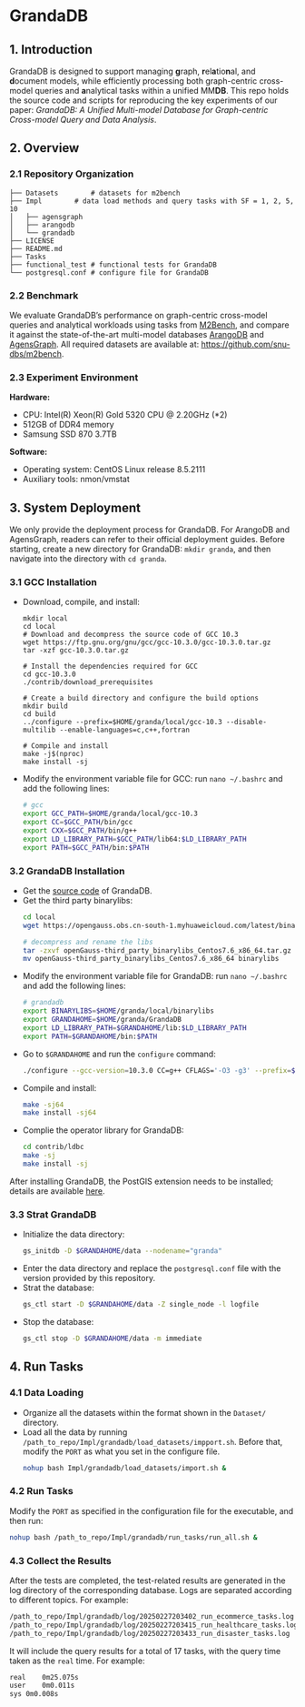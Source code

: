 # GrandaDB
## 1. Introduction
GrandaDB is designed to support managing **g**raph, **r**el**a**tio**n**al, and **d**ocument models, while efficiently processing both graph-centric cross-model queries and **a**nalytical tasks within a unified MM**DB**. This repo holds the source code and scripts for reproducing the key experiments of our paper: *GrandaDB: A Unified Multi-model Database for Graph-centric Cross-model Query and Data Analysis*.

## 2. Overview
### 2.1 Repository Organization
```shell
├── Datasets		# datasets for m2bench
├── Impl		# data load methods and query tasks with SF = 1, 2, 5, 10
│   ├── agensgraph
│   ├── arangodb
│   └── grandadb
├── LICENSE
├── README.md
├── Tasks
├── functional_test	# functional tests for GrandaDB
└── postgresql.conf	# configure file for GrandaDB
```
### 2.2 Benchmark
We evaluate GrandaDB’s performance on graph-centric cross-model queries and analytical workloads using tasks from [M2Bench](https://github.com/snu-dbs/m2bench), and compare it against the state-of-the-art multi-model databases [ArangoDB](https://github.com/arangodb/arangodb) and [AgensGraph](https://github.com/skaiworldwide-oss/agensgraph). All required datasets are available at: https://github.com/snu-dbs/m2bench.
### 2.3 Experiment Environment
**Hardware:**
- CPU: Intel(R) Xeon(R) Gold 5320 CPU @ 2.20GHz (*2)
- 512GB of DDR4 memory
- Samsung SSD 870 3.7TB

**Software:**
- Operating system: CentOS Linux release 8.5.2111
- Auxiliary tools: nmon/vmstat

## 3. System Deployment
We only provide the deployment process for GrandaDB. For ArangoDB and AgensGraph, readers can refer to their official deployment guides. Before starting, create a new directory for GrandaDB: `mkdir granda`, and then navigate into the directory with `cd granda`.
### 3.1 GCC Installation
- Download, compile, and install:
	```shell
	mkdir local
	cd local
	# Download and decompress the source code of GCC 10.3
	wget https://ftp.gnu.org/gnu/gcc/gcc-10.3.0/gcc-10.3.0.tar.gz
	tar -xzf gcc-10.3.0.tar.gz

	# Install the dependencies required for GCC
	cd gcc-10.3.0
	./contrib/download_prerequisites

	# Create a build directory and configure the build options
	mkdir build
	cd build
	../configure --prefix=$HOME/granda/local/gcc-10.3 --disable-multilib --enable-languages=c,c++,fortran

	# Compile and install
	make -j$(nproc)
	make install -sj
	```
- Modify the environment variable file for GCC: run `nano ~/.bashrc` and add the following lines:
	```bash
	# gcc
	export GCC_PATH=$HOME/granda/local/gcc-10.3
	export CC=$GCC_PATH/bin/gcc
	export CXX=$GCC_PATH/bin/g++
	export LD_LIBRARY_PATH=$GCC_PATH/lib64:$LD_LIBRARY_PATH
	export PATH=$GCC_PATH/bin:$PATH
	```

### 3.2 GrandaDB Installation
- Get the [source code](https://edu.gitee.com/whudb/repos/whudb/HELMDB/sources) of GrandaDB.
- Get the third party binarylibs:
	```bash
	cd local
	wget https://opengauss.obs.cn-south-1.myhuaweicloud.com/latest/binarylibs/gcc10.3/openGauss-third_party_binarylibs_Centos7.6_x86_64.tar.gz

	# decompress and rename the libs
	tar -zxvf openGauss-third_party_binarylibs_Centos7.6_x86_64.tar.gz
	mv openGauss-third_party_binarylibs_Centos7.6_x86_64 binarylibs
	```
- Modify the environment variable file for GrandaDB: run `nano ~/.bashrc` and add the following lines:
	```bash
	# grandadb
	export BINARYLIBS=$HOME/granda/local/binarylibs
	export GRANDAHOME=$HOME/granda/GrandaDB
	export LD_LIBRARY_PATH=$GRANDAHOME/lib:$LD_LIBRARY_PATH
	export PATH=$GRANDAHOME/bin:$PATH
	```
- Go to `$GRANDAHOME` and run the `configure` command:
	```bash
	./configure --gcc-version=10.3.0 CC=g++ CFLAGS='-O3 -g3' --prefix=$GRANDAHOME --3rd=$BINARYLIBS --enable-thread-safety --with-readline --without-zlib
	```
- Compile and install:
	```bash
	make -sj64
	make install -sj64
	```
- Complie the operator library for GrandaDB:
	```bash
	cd contrib/ldbc
	make -sj
	make install -sj
	```
After installing GrandaDB, the PostGIS extension needs to be installed; details are available [here](https://docs.opengauss.org/zh/docs/6.0.0-RC1/docs/ExtensionReference/PostGIS%E5%AE%89%E8%A3%85.html).
  
### 3.3 Strat GrandaDB
- Initialize the data directory:
	```bash
	gs_initdb -D $GRANDAHOME/data --nodename="granda"
	```
- Enter the data directory and replace the `postgresql.conf` file with the version provided by this repository.
- Strat the database:
	```bash
	gs_ctl start -D $GRANDAHOME/data -Z single_node -l logfile
	```
- Stop the database:
	```bash
	gs_ctl stop -D $GRANDAHOME/data -m immediate
	```

## 4. Run Tasks
### 4.1 Data Loading
- Organize all the datasets within the format shown in the `Dataset/` directory.
- Load all the data by running `/path_to_repo/Impl/grandadb/load_datasets/impport.sh`. Before that, modify the `PORT` as what you set in the configure file.
	```bash
	nohup bash Impl/grandadb/load_datasets/import.sh &
	```
### 4.2 Run Tasks
Modify the `PORT` as specified in the configuration file for the executable, and then run:
```bash
nohup bash /path_to_repo/Impl/grandadb/run_tasks/run_all.sh &
```
### 4.3 Collect the Results
After the tests are completed, the test-related results are generated in the log directory of the corresponding database. Logs are separated according to different topics. For example:
```bash
/path_to_repo/Impl/grandadb/log/20250227203402_run_ecommerce_tasks.log
/path_to_repo/Impl/grandadb/log/20250227203415_run_healthcare_tasks.log
/path_to_repo/Impl/grandadb/log/20250227203433_run_disaster_tasks.log
```
It will include the query results for a total of 17 tasks, with the query time taken as the `real` time. For example:

```bash
real	0m25.075s
user	0m0.011s
sys	0m0.008s
```
